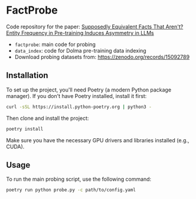 # FactProbe

Code repository for the paper: [Supposedly Equivalent Facts That Aren't? Entity Frequency in Pre-training Induces Asymmetry in LLMs](https://arxiv.org/abs/2503.22362)

- `factprobe`: main code for probing
- `data_index`: code for Dolma pre-training data indexing
- Download probing datasets from: https://zenodo.org/records/15092789

## Installation

To set up the project, you'll need Poetry (a modern Python package manager). If you don't have Poetry installed, install it first:

```bash
curl -sSL https://install.python-poetry.org | python3 -
```

Then clone and install the project:

```bash
poetry install
```

Make sure you have the necessary GPU drivers and libraries installed (e.g., CUDA).

## Usage

To run the main probing script, use the following command:

```bash
poetry run python probe.py -c path/to/config.yaml
```
